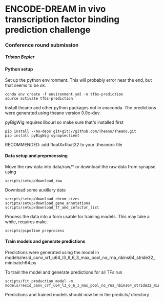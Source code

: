# ENCODE-DREAM in vivo transcription factor binding prediction challenge
### Conference round submission
##### Tristan Bepler

#### Python setup
Set up the python environment. This will probably error near the end, but that seems to be ok.
```
conda env create -f environment.yml -n tfbs-prediction
source activate tfbs-prediction
```
Install theano and other python packages not in anaconda. The predictions were generated using theano version 0.9c-dev.

pyBigWig requires libcurl so make sure that's installed first
```
pip install --no-deps git+git://github.com/Theano/Theano.git
pip install pyBigWig synapseclient
```

RECOMMENDED: add floatX=float32 to your .theanorc file

#### Data setup and preprocessing
Move the raw data into data/raw/\* or download the raw data from synapse using
```
scripts/setup/download_raw
```
Download some auxillary data
```
scripts/setup/download_chrom_sizes
scripts/setup/download_gene_annotations
scripts/setup/download_tf_and_cofactor_list
```

Process the data into a form usable for training models. This may take a while, requires make.
```
scripts/pipeline preprocess
```

#### Train models and generate predictions
Predictions were generated using the model in models/resid\_conv\_crf\_u64\_l3\_6\_6\_3\_max\_pool\_no\_rna\_nbins64\_stride32\_minibatch64.py

To train the model and generate predictions for all TFs run
```
scripts/fit_production_model -m models/resid_conv_crf_u64_l3_6_6_3_max_pool_no_rna_nbins64_stride32_minibatch64.py
```

Predictions and trained models should now be in the predicts/ directory

